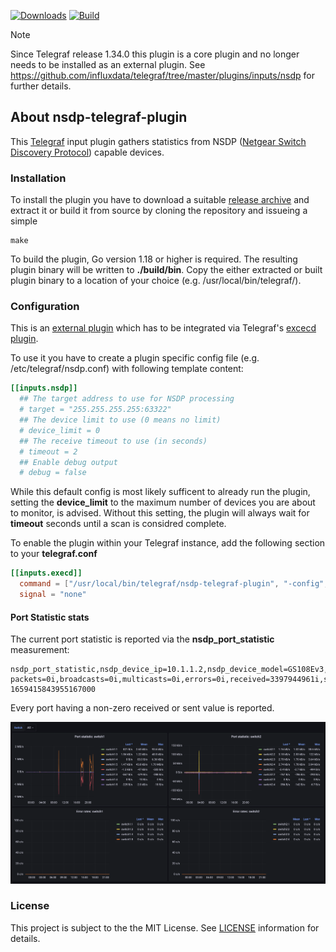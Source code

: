 [![Downloads](https://img.shields.io/github/downloads/hdecarne-github/nsdp-telegraf-plugin/total.svg)](https://github.com/hdecarne-github/nsdp-telegraf-plugin/releases)
[![Build](https://github.com/hdecarne-github/nsdp-telegraf-plugin/actions/workflows/build.yml/badge.svg)](https://github.com/hdecarne-github/nsdp-telegraf-plugin/actions/workflows/build.yml)

> [!NOTE]
> Since Telegraf release 1.34.0 this plugin is a core plugin
> and no longer needs to be installed as an external plugin.
> See https://github.com/influxdata/telegraf/tree/master/plugins/inputs/nsdp for further details.

## About nsdp-telegraf-plugin
This [Telegraf](https://github.com/influxdata/telegraf) input plugin gathers statistics from NSDP ([Netgear Switch Discovery Protocol](https://en.wikipedia.org/wiki/Netgear_Switch_Discovery_Protocol)) capable devices.

### Installation
To install the plugin you have to download a suitable [release archive](https://github.com/hdecarne-github/nsdp-telegraf-plugin/releases) and extract it or build it from source by cloning the repository and issueing a simple
```
make
```
To build the plugin, Go version 1.18 or higher is required. The resulting plugin binary will be written to **./build/bin**.
Copy the either extracted or built plugin binary to a location of your choice (e.g. /usr/local/bin/telegraf/).

### Configuration
This is an [external plugin](https://github.com/influxdata/telegraf/blob/master/docs/EXTERNAL_PLUGINS.md) which has to be integrated via Telegraf's [excecd plugin](https://github.com/influxdata/telegraf/tree/master/plugins/inputs/execd).

To use it you have to create a plugin specific config file (e.g. /etc/telegraf/nsdp.conf) with following template content:
```toml
[[inputs.nsdp]]
  ## The target address to use for NSDP processing
  # target = "255.255.255.255:63322"
  ## The device limit to use (0 means no limit)
  # device_limit = 0
  ## The receive timeout to use (in seconds)
  # timeout = 2
  ## Enable debug output
  # debug = false
```
While this default config is most likely sufficent to already run the plugin, setting the **device_limit** to the maximum number of devices you are about to monitor, is advised. Without this setting, the plugin will always wait for **timeout** seconds until a scan is considred complete.

To enable the plugin within your Telegraf instance, add the following section to your **telegraf.conf**
```toml
[[inputs.execd]]
  command = ["/usr/local/bin/telegraf/nsdp-telegraf-plugin", "-config", "/etc/telegraf/nsdp.conf", "-poll_interval", "10s"]
  signal = "none"
```
#### Port Statistic stats
The current port statistic is reported via the **nsdp_port_statistic** measurement:
```
nsdp_port_statistic,nsdp_device_ip=10.1.1.2,nsdp_device_model=GS108Ev3,nsdp_device_name=switch1,nsdp_device_port=1,nsdp_device_port_id=switch1:1 packets=0i,broadcasts=0i,multicasts=0i,errors=0i,received=3397944961i,sent=412888900i 1659415843955167000
```
Every port having a non-zero received or sent value is reported.

![Port Statistic](docs/screen_port_statistic.png)

### License
This project is subject to the the MIT License.
See [LICENSE](./LICENSE) information for details.